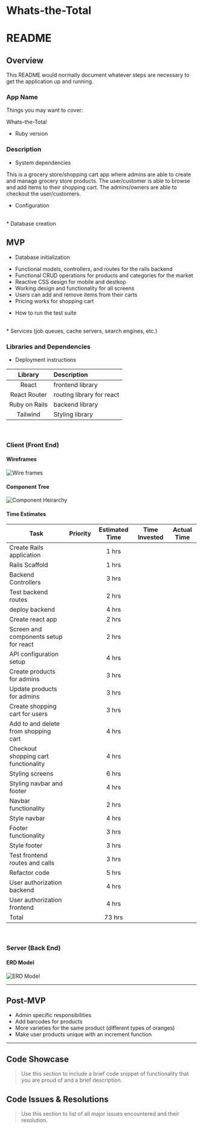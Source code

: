 # Whats-the-Total

# README

## Overview

This README would normally document whatever steps are necessary to get the
application up and running.

### App Name

Things you may want to cover:

Whats-the-Total

- Ruby version

### Description

- System dependencies

This is a grocery store/shopping cart app where admins are able to create and manage grocery store products. The user/customer is able to browse and add items to their shopping cart. The admins/owners are able to checkout the user/customers.

- Configuration

<br>
* Database creation

## MVP

- Database initialization

* Functional models, controllers, and routes for the rails backend
* Functional CRUD operations for products and categories for the market
* Reactive CSS design for mobile and destkop
* Working design and functionality for all screens
* Users can add and remove items from their carts
* Pricing works for shopping cart

- How to run the test suite

<br>
* Services (job queues, cache servers, search engines, etc.)

### Libraries and Dependencies

- Deployment instructions

|    Library    | Description               |
| :-----------: | :------------------------ |
|     React     | frontend library          |
| React Router  | routing library for react |
| Ruby on Rails | backend library           |
|   Tailwind    | Styling library           |

<br>

### Client (Front End)

#### Wireframes

![Wire frames](./images/Mobile-Desktop-Display.png)

#### Component Tree

![Component Heirarchy](images/Component-Heirarchy.png)

#### Time Estimates

| Task                                  | Priority | Estimated Time | Time Invested | Actual Time |
| ------------------------------------- | :------: | :------------: | :-----------: | :---------: |
| Create Rails application              |          |     1 hrs      |               |             |
| Rails Scaffold                        |          |     1 hrs      |               |             |
| Backend Controllers                   |          |     3 hrs      |               |             |
| Test backend routes                   |          |     2 hrs      |               |             |
| deploy backend                        |          |     4 hrs      |               |             |
| Create react app                      |          |     2 hrs      |               |             |
| Screen and components setup for react |          |     2 hrs      |               |             |
| API configuration setup               |          |     4 hrs      |               |             |
| Create products for admins            |          |     3 hrs      |               |             |
| Update products for admins            |          |     3 hrs      |               |             |
| Create shopping cart for users        |          |     3 hrs      |               |             |
| Add to and delete from shopping cart  |          |     4 hrs      |               |             |
| Checkout shopping cart functionality  |          |     4 hrs      |               |             |
| Styling screens                       |          |     6 hrs      |               |             |
| Styling navbar and footer             |          |     4 hrs      |               |             |
| Navbar functionality                  |          |     2 hrs      |               |             |
| Style navbar                          |          |     4 hrs      |               |             |
| Footer functionality                  |          |     3 hrs      |               |             |
| Style footer                          |          |     3 hrs      |               |             |
| Test frontend routes and calls        |          |     3 hrs      |               |             |
| Refactor code                         |          |     5 hrs      |               |             |
| User authorization backend            |          |     4 hrs      |               |             |
| User authorization frontend           |          |     4 hrs      |               |             |
| Total                                 |          |     73 hrs     |               |             |

<br>

### Server (Back End)

#### ERD Model

![ERD Model](./images/ERD.png)

---

## Post-MVP

- Admin specific responsibilities
- Add barcodes for products
- More varieties for the same product (different types of oranges)
- Make user products unique with an increment function

---

## Code Showcase

> Use this section to include a brief code snippet of functionality that you are proud of and a brief description.

## Code Issues & Resolutions

> Use this section to list of all major issues encountered and their resolution.
